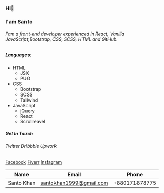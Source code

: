 ### Hi👋
### I'am Santo

###### I'am a front-end developer experienced in React, Vanilla JavaScript,Bootstrap, CSS, SCSS, HTML and GitHub.

##### Languages:
* HTML
  * JSX
  * PUG
* CSS
    * Bootstrap
    * SCSS
    * Tailwind
* JavaScript
  * jQuery
  * React
  * Scrollreavel

##### Get In Touch
###### Twitter Dribbble Upwork
[Facebook](https://facebook.com/SantoKhan1999) [Fiverr](https://fiverr.com/santokhan494) [Instagram](https://facebook.com/santokhan1999)

| Name | Email | Phone |
| ---- | ---- | ---- |
| Santo Khan | santokhan1999@gmail.com | +880171878775 |

<!--
**santokhan/santokhan** is a ✨ _special_ ✨ repository because its `README.md` (this file) appears on your GitHub profile.

Here are some ideas to get you started:

- 🔭 I’m currently working on ...
- 🌱 I’m currently learning ...
- 👯 I’m looking to collaborate on ...
- 🤔 I’m looking for help with ...
- 💬 Ask me about ...
- 📫 How to reach me: ...
- 😄 Pronouns: ...
- ⚡ Fun fact: ...
-->

